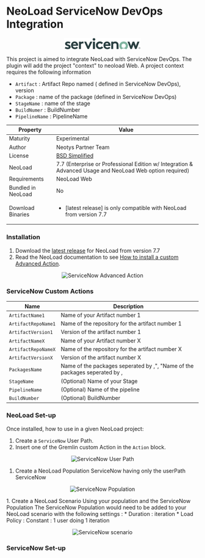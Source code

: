 # NeoLoad ServiceNow DevOps Integration
<p align="center"><img src="/screenshot/servicenow.png" width="40%" alt="ServiceNow" /></p>

This project is aimed to integrate NeoLoad with ServiceNow DevOps. The plugin will add the project "context" to neoload Web.
A project context requires the following information
* `Artifact` :  Artifact Repo named ( defined in ServiceNow DevOps), version
* `Package` : name of the package (defined in ServiceNow DevOps)
* `StageName` : name of the stage
* `BuildNumer` : BuildNumber
* `PipelineName` : PipelineName

     
| Property | Value |
| -----| -------------- |
| Maturity | Experimental |
| Author   | Neotys Partner Team |
| License  | [BSD Simplified](https://www.neotys.com/documents/legal/bsd-neotys.txt) |
| NeoLoad  | 7.7 (Enterprise or Professional Edition w/ Integration & Advanced Usage and NeoLoad Web option required)|
| Requirements | NeoLoad Web |
| Bundled in NeoLoad | No
| Download Binaries | <ul><li>[latest release] is only compatible with NeoLoad from version 7.7</li></ul>|
                
### Installation

1. Download the [latest release]() for NeoLoad from version 7.7
1. Read the NeoLoad documentation to see [How to install a custom Advanced Action](https://www.neotys.com/documents/doc/neoload/latest/en/html/#25928.htm).

<p align="center"><img src="/screenshot/custom_action.png" alt="ServiceNow Advanced Action" /></p>

### ServiceNow Custom Actions
  
| Name             | Description |
| -----            | ----- |
| `ArtifactName1`      | Name of your Artifact number 1 |
| `ArtifactRepoName1`   |   Name of the repository for the artifact number 1|
| `ArtifactVersion1`   |  Version of the artifact number 1|
| `ArtifactNameX`      | Name of your Artifact number X |
| `ArtifactRepoNameX`   |   Name of the repository for the artifact number X|
| `ArtifactVersionX`   |  Version of the artifact number X|
| `PackagesName`   |  Name of the packages seperated by ,", "Name of the packages seperated by ,|
| `StageName`      | (Optional) Name of your Stage |
| `PipelineName`   |(Optional)   Name of the pipeline|
| `BuildNumber`   | (Optional) BuildNumber|
### NeoLoad Set-up

Once installed, how to use in a given NeoLoad project:

1. Create a `ServiceNow` User Path.
1. Insert one of the Gremlin custom Action in the `Action` block.
<p align="center"><img src="/screenshot/vu.png" alt="ServiceNow User Path" /></p>

1. Create a NeoLoad Population ServiceNow having only the userPath ServiceNow
<p align="center"><img src="/screenshot/population.png" alt="ServiceNow Population" /></p>
1. Create a NeoLoad Scenario Using your population and the ServiceNow Population
The ServiceNow Population would need to be added to your NeoLoad scenario with the following settings :
* Duration : iteration
* Load Policy : Constant : 1 user doing 1 iteration
<p align="center"><img src="/screenshot/scenario.png" alt="ServiceNow scenario" /></p>

### ServiceNow Set-up

